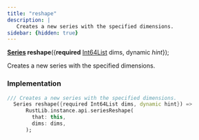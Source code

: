 ```yaml
---
title: "reshape"
description: |
   Creates a new series with the specified dimensions.
sidebar: {hidden: true}
---
```

<span class="dart-code"><strong>[Series] reshape</strong>({<span class="nobr"><strong>required</strong> [Int64List] dims</span>, <span class="nobr">dynamic <i>hint</i></span>});</span>

 Creates a new series with the specified dimensions.
### Implementation
```dart
/// Creates a new series with the specified dimensions.
  Series reshape({required Int64List dims, dynamic hint}) =>
      RustLib.instance.api.seriesReshape(
        that: this,
        dims: dims,
      );
```

[Series]: /reference/classes/series
[Int64List]: /reference/classes/int64list